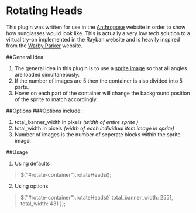 # Rotating Heads

This plugin was written for use in the [Anthropose](http://anthropose.com/product/aristle/) website in order to show how sunglasses would look like. This is actually a very low tech solution to a virtual try-on implemented in the Rayban website and is heavily inspired from the [Warby Parker](https://www.warbyparker.com/) website.

##General Idea
1. The general idea in this plugin is to use a [sprite image](https://developer.mozilla.org/en-US/docs/Web/Guide/CSS/CSS_Image_Sprites) so that all angles are loaded simultaneously.
2. If the number of images are 5 then the container is also divided into 5 parts.
3. Hover on each part of the container will change the background position of the sprite to match accordingly.

##Options
###Options include:
1. total_banner_width in pixels *(width of entire sprite )*
2. total_width in pixels *(width of each individual item image in sprite)*
3. Number of images is the number of seperate blocks within the sprite image.

##Usage
1. Using defaults
> $("#rotate-container").rotateHeads();

2. Using options
> $("#rotate-container").rotateHeads({
    total_banner_width: 2551,
    total_width: 431
});
